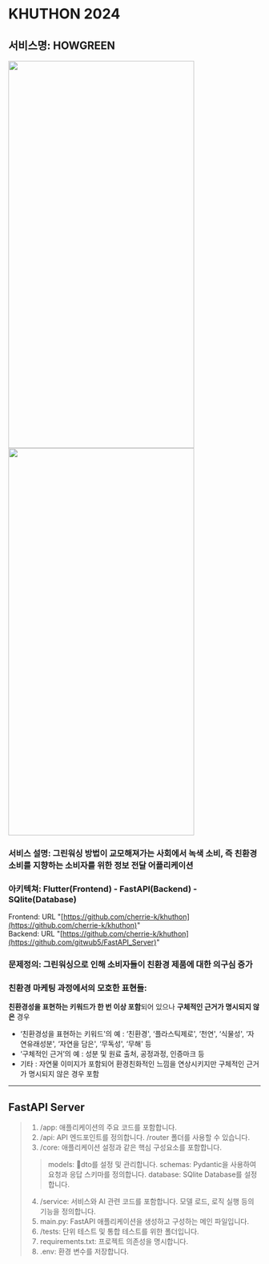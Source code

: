 KHUTHON 2024
=============
서비스명: HOWGREEN
-------------
<img src="https://github.com/gitwub5/FastAPI_Server/assets/132264450/93828431-a71e-4758-9ba5-b6f4b47faa23" width="371px" height="774px"></img><br/>
<img src="https://github.com/gitwub5/FastAPI_Server/assets/132264450/69c032ea-43ec-4a6a-9efb-93523820608e" width="371px" height="774px"></img><br/>

### 서비스 설명: 그린워싱 방법이 교모해져가는 사회에서 녹색 소비, 즉 친환경 소비를 지향하는 소비자를 위한 정보 전달 어플리케이션
### 아키텍쳐: Flutter(Frontend) - FastAPI(Backend) - SQlite(Database)
Frontend: URL "[https://github.com/cherrie-k/khuthon](https://github.com/cherrie-k/khuthon)"    
Backend: URL "[https://github.com/cherrie-k/khuthon](https://github.com/gitwub5/FastAPI_Server)"
### 문제정의: 그린워싱으로 인해 소비자들이 친환경 제품에 대한 의구심 증가 
### 친환경 마케팅 과정에서의 모호한 표현들: 
**친환경성을 표현하는 키워드가 한 번 이상 포함**되어 있으나 **구체적인 근거가 명시되지 않은** 경우
  - ‘친환경성을 표현하는 키워드'의 예 : ‘친환경', ‘플라스틱제로', ‘천연', ‘식물성', ‘자연유래성분', ‘자연을 담은', ‘무독성', ‘무해' 등
  - ‘구체적인 근거’의 예 : 성분 및 원료 출처, 공정과정, 인증마크 등
  - 기타 : 자연물 이미지가 포함되어 환경친화적인 느낌을 연상시키지만 구체적인 근거가 명시되지 않은 경우 포함

* * *
## FastAPI Server
> 1. /app: 애플리케이션의 주요 코드를 포함합니다.
> 2. /api: API 엔드포인트를 정의합니다. /router 폴더를 사용할 수 있습니다.
> 3. /core: 애플리케이션 설정과 같은 핵심 구성요소를 포함합니다.
>>models: dto를 설정 및 관리합니다.
>>schemas: Pydantic을 사용하여 요청과 응답 스키마를 정의합니다.
>>database: SQlite Database를 설정합니다.
> 4. /service: 서비스와 AI 관련 코드를 포함합니다. 모델 로드, 로직 실행 등의 기능을 정의합니다.
> 5. main.py: FastAPI 애플리케이션을 생성하고 구성하는 메인 파일입니다.
> 6. /tests: 단위 테스트 및 통합 테스트를 위한 폴더입니다.
> 7. requirements.txt: 프로젝트 의존성을 명시합니다.
> 8. .env: 환경 변수를 저장합니다.
